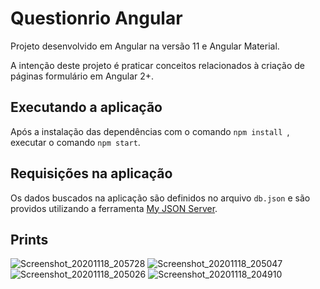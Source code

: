 # Questionrio Angular

Projeto desenvolvido em Angular na versão 11 e Angular Material.

A intenção deste projeto é praticar conceitos relacionados à criação de páginas formulário em Angular 2+.

## Executando a aplicação

Após a instalação das dependências com o comando `npm install `, executar o comando `npm start`.

## Requisições na aplicação

Os dados buscados na aplicação são definidos no arquivo `db.json` e são providos utilizando a ferramenta [My JSON Server](https://my-json-server.typicode.com/).

## Prints

<img src="https://user-images.githubusercontent.com/38575761/99602700-b5890100-29e0-11eb-92d8-8e118ff9edd2.png" alt="Screenshot_20201118_205728"/>

<img src="https://user-images.githubusercontent.com/38575761/99602205-d7ce4f00-29df-11eb-94d8-7d4692781209.png" alt="Screenshot_20201118_205047"/>

<img src="https://user-images.githubusercontent.com/38575761/99602200-d69d2200-29df-11eb-8756-f099ae10cfc2.png" alt="Screenshot_20201118_205026" />

<img src="https://user-images.githubusercontent.com/38575761/99602195-d43ac800-29df-11eb-83ae-965a72f71e97.png" alt="Screenshot_20201118_204910"/>


